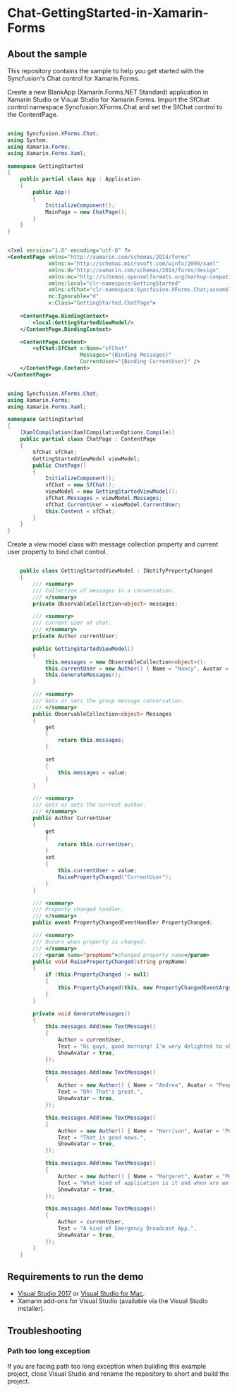 # Chat-GettingStarted-in-Xamarin-Forms

## About the sample
This repository contains the sample to help you get started with the Syncfusion's Chat control for Xamarin.Forms.

Create a new BlankApp (Xamarin.Forms.NET Standard) application in Xamarin Studio or Visual Studio for Xamarin.Forms.
Import the SfChat control namespace Syncfusion.XForms.Chat and set the SfChat control to the ContentPage.

```c#

using Syncfusion.XForms.Chat;
using System;
using Xamarin.Forms;
using Xamarin.Forms.Xaml;

namespace GettingStarted
{
    public partial class App : Application
    {
        public App()
        {
            InitializeComponent();
            MainPage = new ChatPage();
        }
    }
}

```

```xml

<?xml version="1.0" encoding="utf-8" ?>
<ContentPage xmlns="http://xamarin.com/schemas/2014/forms"
             xmlns:x="http://schemas.microsoft.com/winfx/2009/xaml"
             xmlns:d="http://xamarin.com/schemas/2014/forms/design"
             xmlns:mc="http://schemas.openxmlformats.org/markup-compatibility/2006"
             xmlns:local="clr-namespace:GettingStarted"
             xmlns:sfChat="clr-namespace:Syncfusion.XForms.Chat;assembly=Syncfusion.SfChat.XForms"
             mc:Ignorable="d"
             x:Class="GettingStarted.ChatPage">
    
    <ContentPage.BindingContext>
        <local:GettingStartedViewModel/>
    </ContentPage.BindingContext>

    <ContentPage.Content>
        <sfChat:SfChat x:Name="sfChat"
                       Messages="{Binding Messages}"
                       CurrentUser="{Binding CurrentUser}" />
    </ContentPage.Content>
</ContentPage>

```

```c#

using Syncfusion.XForms.Chat;
using Xamarin.Forms;
using Xamarin.Forms.Xaml;

namespace GettingStarted
{
    [XamlCompilation(XamlCompilationOptions.Compile)]
    public partial class ChatPage : ContentPage
    {
        SfChat sfChat;
        GettingStartedViewModel viewModel;
        public ChatPage()
        {
            InitializeComponent();
            sfChat = new SfChat();
            viewModel = new GettingStartedViewModel();
            sfChat.Messages = viewModel.Messages;
            sfChat.CurrentUser = viewModel.CurrentUser;
            this.Content = sfChat;
        }
    }
}

```

Create a view model class with message collection property and current user property to bind chat control.

```c#

    public class GettingStartedViewModel : INotifyPropertyChanged
    {
        /// <summary>
        /// Collection of messages in a conversation.
        /// </summary>
        private ObservableCollection<object> messages;

        /// <summary>
        /// current user of chat.
        /// </summary>
        private Author currentUser;

        public GettingStartedViewModel()
        {
            this.messages = new ObservableCollection<object>();
            this.currentUser = new Author() { Name = "Nancy", Avatar = "People_Circle16.png" };
            this.GenerateMessages();
        }

        /// <summary>
        /// Gets or sets the group message conversation.
        /// </summary>
        public ObservableCollection<object> Messages
        {
            get
            {
                return this.messages;
            }

            set
            {
                this.messages = value;
            }
        }

        /// <summary>
        /// Gets or sets the current author.
        /// </summary>
        public Author CurrentUser
        {
            get
            {
                return this.currentUser;
            }
            set
            {
                this.currentUser = value;
                RaisePropertyChanged("CurrentUser");
            }
        }

        /// <summary>
        /// Property changed handler.
        /// </summary>
        public event PropertyChangedEventHandler PropertyChanged;

        /// <summary>
        /// Occurs when property is changed.
        /// </summary>
        /// <param name="propName">changed property name</param>
        public void RaisePropertyChanged(string propName)
        {
            if (this.PropertyChanged != null)
            {
                this.PropertyChanged(this, new PropertyChangedEventArgs(propName));
            }
        }

        private void GenerateMessages()
        {
            this.messages.Add(new TextMessage()
            {
                Author = currentUser,
                Text = "Hi guys, good morning! I'm very delighted to share with you the news that our team is going to launch a new mobile application.",
                ShowAvatar = true,
            });

            this.messages.Add(new TextMessage()
            {
                Author = new Author() { Name = "Andrea", Avatar = "People_Circle2.png" },
                Text = "Oh! That's great.",
                ShowAvatar = true,
            });

            this.messages.Add(new TextMessage()
            {
                Author = new Author() { Name = "Harrison", Avatar = "People_Circle14.png" },
                Text = "That is good news.",
                ShowAvatar = true,
            });

            this.messages.Add(new TextMessage()
            {
                Author = new Author() { Name = "Margaret", Avatar = "People_Circle7.png" },
                Text = "What kind of application is it and when are we going to launch?",
                ShowAvatar = true,
            });

            this.messages.Add(new TextMessage()
            {
                Author = currentUser,
                Text = "A kind of Emergency Broadcast App.",
                ShowAvatar = true,
            });
        }
    }

```

## <a name="requirements-to-run-the-demo"></a>Requirements to run the demo ##

* [Visual Studio 2017](https://visualstudio.microsoft.com/downloads/) or [Visual Studio for Mac](https://visualstudio.microsoft.com/vs/mac/).
* Xamarin add-ons for Visual Studio (available via the Visual Studio installer).

## <a name="troubleshooting"></a>Troubleshooting ##
### Path too long exception
If you are facing path too long exception when building this example project, close Visual Studio and rename the repository to short and build the project.